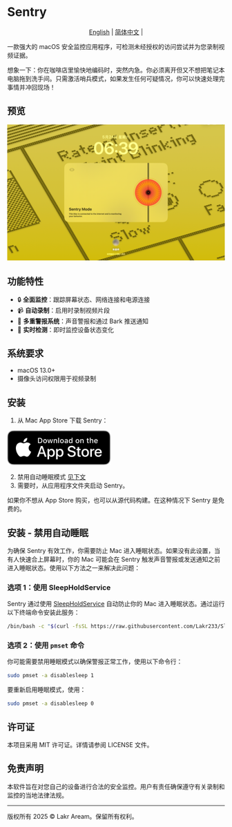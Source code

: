 # Sentry

<p align="center">
  <a href="../../../README.md">English</a> |
  <a href="README.md">简体中文</a> |
</p>

一款强大的 macOS 安全监控应用程序，可检测未经授权的访问尝试并为您录制视频证据。

想象一下：你在咖啡店里愉快地编码时，突然内急。你必须离开但又不想把笔记本电脑拖到洗手间。只需激活哨兵模式，如果发生任何可疑情况，你可以快速处理完事情并冲回现场！

## 预览

![预览图片](../../../Resources/Preview.png)

## 功能特性

- 🔒 **全面监控**：跟踪屏幕状态、网络连接和电源连接
- 📹 **自动录制**：启用时录制视频片段
- 🚨 **多重警报系统**：声音警报和通过 Bark 推送通知
- 🎯 **实时检测**：即时监控设备状态变化

## 系统要求

- macOS 13.0+
- 摄像头访问权限用于视频录制

## 安装

1. 从 Mac App Store 下载 Sentry：

[![App Store 图标](../../../Resources/Download_on_the_App_Store_Badge_US-UK_RGB_blk_092917.svg)](https://apps.apple.com/us/app/sentry-just-step-away/id6746349629)

2. 禁用自动睡眠模式 [见下文](#安装---禁用自动睡眠)
3. 需要时，从应用程序文件夹启动 Sentry。

如果你不想从 App Store 购买，也可以从源代码构建。在这种情况下 Sentry 是免费的。

## 安装 - 禁用自动睡眠

为确保 Sentry 有效工作，你需要防止 Mac 进入睡眠状态。如果没有此设置，当有人快速合上屏幕时，你的 Mac 可能会在 Sentry 触发声音警报或发送通知之前进入睡眠状态。使用以下方法之一来解决此问题：

### 选项 1：使用 SleepHoldService

Sentry 通过使用 [SleepHoldService](https://github.com/Lakr233/SleepHoldService) 自动防止你的 Mac 进入睡眠状态。通过运行以下终端命令安装此服务：

```bash
/bin/bash -c "$(curl -fsSL https://raw.githubusercontent.com/Lakr233/SleepHoldService/HEAD/net_install.sh)"
```

### 选项 2：使用 `pmset` 命令

你可能需要禁用睡眠模式以确保警报正常工作，使用以下命令行：

```bash
sudo pmset -a disablesleep 1
```

要重新启用睡眠模式，使用：

```bash
sudo pmset -a disablesleep 0
```

## 许可证

本项目采用 MIT 许可证。详情请参阅 LICENSE 文件。

## 免责声明

本软件旨在对您自己的设备进行合法的安全监控。用户有责任确保遵守有关录制和监控的当地法律法规。

---

版权所有 2025 © Lakr Aream。保留所有权利。
